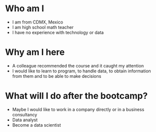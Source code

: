 # Who am I
* I am from CDMX, Mexico
* I am high school math teacher
* I have no experience with technology or data
# Why am I here
* A colleague recommended the course and it caught my attention
* I would like to learn to program, to handle data, to obtain information from them and to be able to make decisions
# What will I do after the bootcamp?
* Maybe I would like to work in a company directly or in a business consultancy
* Data analyst
* Become a data scientist
